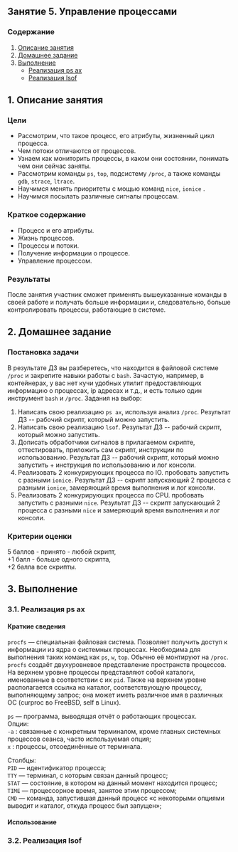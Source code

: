 ## Занятие 5. Управление процессами

### Содержание
1. [Описание занятия](#description)  
2. [Домашнее задание](#homework)  
3. [Выполнение](#exec)  
    - [Реализация ps ax](#psax)  
    - [Реализация lsof](#lsof)

## 1. Описание занятия <a name="description"></a>
### Цели
- Рассмотрим, что такое процесс, его атрибуты, жизненный цикл процесса.  
- Чем потоки отличаются от процессов.  
- Узнаем как мониторить процессы, в каком они состоянии, понимать чем они сейчас заняты.  
- Рассмотрим команды `ps`, `top`, подсистему `/proc`, а также команды `gdb`, `strace`, `ltrace`.  
- Научимся менять приоритеты с мощью команд `nice`,  `ionice` .
- Научимся посылать различные сигналы процессам.  

### Краткое содержание    
- Процесс и его атрибуты.  
- Жизнь процессов.  
- Процессы и потоки.  
- Получение информации о процессе.  
- Управление процессом.

### Результаты  
После занятия участник сможет применять вышеуказанные команды в своей работе и получать больше информации и, следовательно,
больше контролировать процессы, работающие в системе.

## 2. Домашнее задание  <a name="homework"></a>
### Постановка задачи  
В результате ДЗ вы разберетесь, что находится в файловой системе `/proc` и закрепите навыки работы с `bash`. Зачастую, например, в контейнерах, у вас нет кучи удобных утилит предоставляющих информацию о процессах, ip адресах  и т.д., и есть только один инструмент `bash` и `/proc`.
Задания на выбор:
1) Написать свою реализацию `ps ax`, используя анализ `/proc`. Результат ДЗ -- рабочий скрипт, который можно запустить.  
2) Написать свою реализацию `lsof`. Результат ДЗ -- рабочий скрипт, который можно запустить.  
3) Дописать обработчики сигналов в прилагаемом скрипте, оттестировать, приложить сам скрипт, инструкции по использованию. Результат ДЗ -- рабочий скрипт, который можно запустить + инструкция по использованию и лог консоли.  
4) Реализовать 2 конкурирующих процесса по IO. пробовать запустить с разными `ionice`. Результат ДЗ -- скрипт запускающий 2 процесса с разными `ionice`, замеряющий время выполнения и лог консоли.  
5) Реализовать 2 конкурирующих процесса по CPU. пробовать запустить с разными `nice`. Результат ДЗ -- скрипт запускающий 2 процесса с разными `nice` и замеряющий время выполнения и лог консоли.

### Критерии оценки  
 5 баллов - принято - любой скрипт,  
+1 балл - больше одного скрипта,  
+2 балла все скрипты.  

## 3. Выполнение <a name="exec"></a>  
### 3.1. Реализация ps ax <a name="psax"></a>  

#### Краткие сведения

`procfs` — специальная файловая система. Позволяет получить доступ к информации из ядра о системных процессах. Необходима для выполнения таких команд как `ps`, `w`, `top`. Обычно её монтируют на `/proc`. `procfs` создаёт двухуровневое представление пространств процессов. На верхнем уровне процессы представляют собой каталоги, именованные в соответствии с их `pid`. Также на верхнем уровне располагается ссылка на каталог, соответствующую процессу, выполняющему запрос; она может иметь различное имя в различных ОС (curproc во FreeBSD, self в Linux). 

`ps` — программа, выводящая отчёт о работающих процессах.  
Опции:  
`-a` : связанные с конкретным терминалом, кроме главных системных процессов сеанса, часто используемая опция;  
`x` : процессы, отсоединённые от терминала.

Столбцы:  
`PID` — идентификатор процесса;  
`TTY` — терминал, с которым связан данный процесс;  
`STAT` — состояние, в котором на данный момент находится процесс;  
`TIME` — процессорное время, занятое этим процессом;  
`CMD` — команда, запустившая данный процесс «с некоторыми опциями выводит и каталог, откуда процесс был запущен»;  


#### Использование

### 3.2. Реализация lsof <a name="lsof"></a>  
